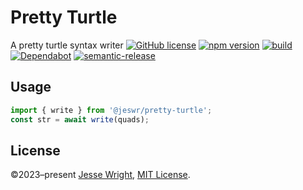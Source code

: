 # Pretty Turtle
A pretty turtle syntax writer
[![GitHub license](https://img.shields.io/github/license/jeswr/pretty-turtle.svg)](https://github.com/jeswr/pretty-turtle/blob/master/LICENSE)
[![npm version](https://img.shields.io/npm/v/@jeswr/pretty-turtle.svg)](https://www.npmjs.com/package/@jeswr/pretty-turtle)
[![build](https://img.shields.io/github/workflow/status/jeswr/pretty-turtle/Node.js%20CI)](https://github.com/jeswr/pretty-turtle/tree/main/)
[![Dependabot](https://badgen.net/badge/Dependabot/enabled/green?icon=dependabot)](https://dependabot.com/)
[![semantic-release](https://img.shields.io/badge/%20%20%F0%9F%93%A6%F0%9F%9A%80-semantic--release-e10079.svg)](https://github.com/semantic-release/semantic-release)

## Usage
```ts
import { write } from '@jeswr/pretty-turtle';
const str = await write(quads);
```

## License
©2023–present
[Jesse Wright](https://github.com/jeswr),
[MIT License](https://github.com/jeswr/pretty-turtle/blob/master/LICENSE).
